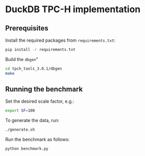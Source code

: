 # DuckDB TPC-H implementation

## Prerequisites

Install the required packages from `requirements.txt`:

```bash
pip install -r requirements.txt
```

Build the `dbgen`"

```bash
cd tpch_tools_3.0.1/dbgen
make
```

## Running the benchmark

Set the desired scale factor, e.g.:

```bash
export SF=100
```

To generate the data, run:

```bash
./generate.sh
```

Run the benchmark as follows:

```bash
python benchmark.py
```
